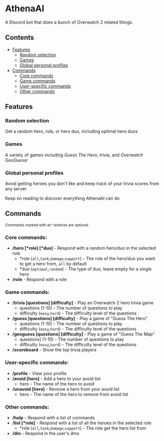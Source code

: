 # AthenaAI
A Discord bot that does a bunch of Overwatch 2 related things.
## Contents
- [Features](#features)
  - [Random selection](#random-selection)
  - [Games](#games)
  - [Global personal profiles](#global-personal-profiles)
- [Commands](#commands)
  - [Core commands](#core-commands)
  - [Game commands](#game-commands)
  - [User-specific commands](#user-specific-commands)
  - [Other commands](#other-commands)

## Features
### Random selection
Get a random hero, role, or hero duo, including optimal hero duos
### Games
A variety of games including _Guess The Hero_, trivia, and _Overwatch GeoGuessr_
### Global personal profiles
Avoid getting heroes you don't like and keep track of your trivia scores from any server

Keep on reading to discover everything AthenaAI can do
## Commands
<sub>Commands marked with an \*asterisk are optional</sub>
### Core commands:
- **/hero \[\*role] \[\*duo]** - Respond with a random hero/duo in the selected role
  - \*role (`all`,`tank`,`damage`,`support`) - The role of the hero/duo you want to get a hero from, `all` by default
  - \*duo (`optimal`,`random`) - The type of duo, leave empty for a single hero
- **/role** - Respond with a role
### Game commands:
- **/trivia \[questions] \[difficulty]** - Play an Overwatch 2 hero trivia game
  - questions (1-10) - The number of questions to play
  - difficulty (`easy`,`hard`) - The difficulty level of the questions
- **/guess \[questions] \[difficulty]** - Play a game of "Guess The Hero"
  - questions (1-10) - The number of questions to play
  - difficulty (`easy`,`hard`) - The difficulty level of the questions
- **/geoguess \[questions] \[difficulty]** - Play a game of "Guess The Map"
  - questions] (1-10) - The number of questions to play
  - difficulty (`easy`,`hard`) - The difficulty level of the questions
- **/scoreboard** - Show the top trivia players
### User-specific commands:
- **/profile** - View your profile
- **/avoid \[hero]** - Add a hero to your avoid list
  -  hero - The name of the hero to avoid
- **/unavoid \[hero]** - Remove a hero from your avoid list
  - hero - The name of the hero to remove from avoid list
### Other commands:
- **/help** - Respond with a list of commands
- **/list \[\*role]** - Respond with a list of all the heroes in the selected role
  - \*role (`all`,`tank`,`damage`,`support`) - The role get the hero list from
- **/dm** - Respond in the user's dms
